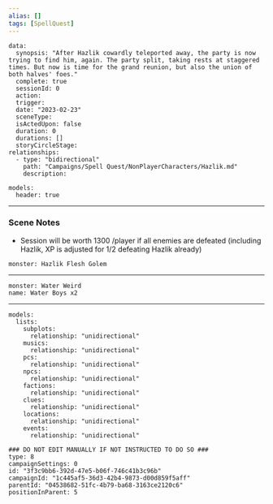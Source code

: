 ```yaml
---
alias: []
tags: [SpellQuest]
---
```

```RpgManagerData
data: 
  synopsis: "After Hazlik cowardly teleported away, the party is now trying to find him, again. The party split, taking rests at staggered times. But now is time for the grand reunion, but also the union of both halves' foes."
  complete: true
  sessionId: 0
  action: 
  trigger: 
  date: "2023-02-23"
  sceneType: 
  isActedUpon: false
  duration: 0
  durations: []
  storyCircleStage: 
relationships: 
  - type: "bidirectional"
    path: "Campaigns/Spell Quest/NonPlayerCharacters/Hazlik.md"
    description: 
```
```RpgManager
models: 
  header: true
```
---
### Scene Notes
 - Session will be worth 1300 /player if all enemies are defeated (including Hazlik, XP is adjusted for 1/2 defeating Hazlik already)
```statblock
monster: Hazlik Flesh Golem
```

---
```statblock
monster: Water Weird
name: Water Boys x2
```

---
```RpgManager
models: 
  lists: 
    subplots: 
      relationship: "unidirectional"
    musics: 
      relationship: "unidirectional"
    pcs: 
      relationship: "unidirectional"
    npcs: 
      relationship: "unidirectional"
    factions: 
      relationship: "unidirectional"
    clues: 
      relationship: "unidirectional"
    locations: 
      relationship: "unidirectional"
    events: 
      relationship: "unidirectional"
```
```RpgManagerID
### DO NOT EDIT MANUALLY IF NOT INSTRUCTED TO DO SO ###
type: 8
campaignSettings: 0
id: "3f3c9bb6-392d-47e5-b06f-746c41b3c96b"
campaignId: "1c445af5-36d3-42b4-9873-d00d859f5aff"
parentId: "04538682-51fc-4b79-ba68-3163ce2120c6"
positionInParent: 5
```

